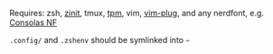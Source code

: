 Requires: zsh, [zinit](https://github.com/zdharma/zinit), tmux, [tpm](https://github.com/tmux-plugins/tpm), vim, [vim-plug](https://github.com/junegunn/vim-plug), and any nerdfont, e.g. [Consolas NF](https://github.com/whitecolor/my-nerd-fonts/tree/master/Consolas%20NF)

`.config/` and `.zshenv` should be symlinked into `~`
